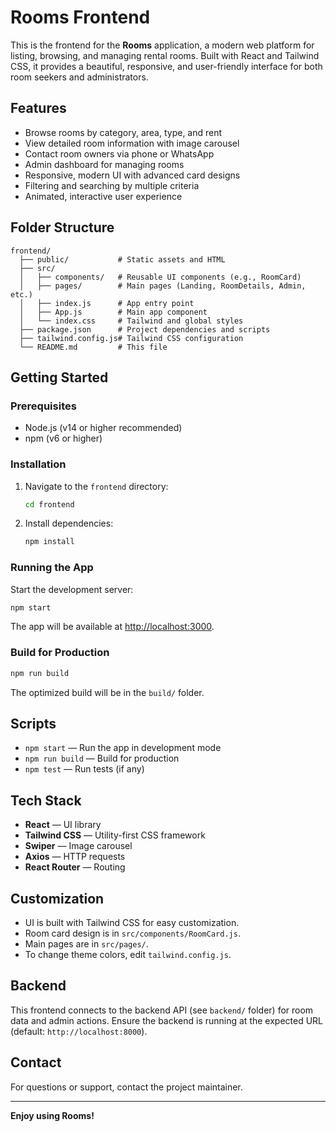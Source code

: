 # Rooms Frontend

This is the frontend for the **Rooms** application, a modern web platform for listing, browsing, and managing rental rooms. Built with React and Tailwind CSS, it provides a beautiful, responsive, and user-friendly interface for both room seekers and administrators.

## Features
- Browse rooms by category, area, type, and rent
- View detailed room information with image carousel
- Contact room owners via phone or WhatsApp
- Admin dashboard for managing rooms
- Responsive, modern UI with advanced card designs
- Filtering and searching by multiple criteria
- Animated, interactive user experience

## Folder Structure
```
frontend/
  ├── public/           # Static assets and HTML
  ├── src/
  │   ├── components/   # Reusable UI components (e.g., RoomCard)
  │   ├── pages/        # Main pages (Landing, RoomDetails, Admin, etc.)
  │   ├── index.js      # App entry point
  │   ├── App.js        # Main app component
  │   └── index.css     # Tailwind and global styles
  ├── package.json      # Project dependencies and scripts
  ├── tailwind.config.js# Tailwind CSS configuration
  └── README.md         # This file
```

## Getting Started

### Prerequisites
- Node.js (v14 or higher recommended)
- npm (v6 or higher)

### Installation
1. Navigate to the `frontend` directory:
   ```bash
   cd frontend
   ```
2. Install dependencies:
   ```bash
   npm install
   ```

### Running the App
Start the development server:
```bash
npm start
```
The app will be available at [http://localhost:3000](http://localhost:3000).

### Build for Production
```bash
npm run build
```
The optimized build will be in the `build/` folder.

## Scripts
- `npm start` — Run the app in development mode
- `npm run build` — Build for production
- `npm test` — Run tests (if any)

## Tech Stack
- **React** — UI library
- **Tailwind CSS** — Utility-first CSS framework
- **Swiper** — Image carousel
- **Axios** — HTTP requests
- **React Router** — Routing

## Customization
- UI is built with Tailwind CSS for easy customization.
- Room card design is in `src/components/RoomCard.js`.
- Main pages are in `src/pages/`.
- To change theme colors, edit `tailwind.config.js`.

## Backend
This frontend connects to the backend API (see `backend/` folder) for room data and admin actions. Ensure the backend is running at the expected URL (default: `http://localhost:8000`).

## Contact
For questions or support, contact the project maintainer.

---
**Enjoy using Rooms!**
